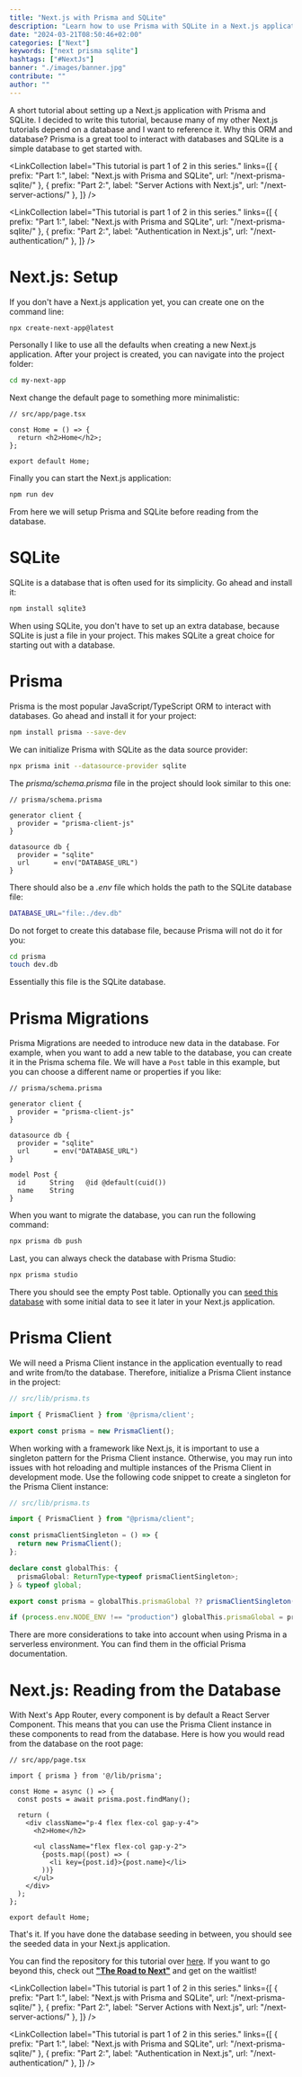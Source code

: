```yaml
---
title: "Next.js with Prisma and SQLite"
description: "Learn how to use Prisma with SQLite in a Next.js application ..."
date: "2024-03-21T08:50:46+02:00"
categories: ["Next"]
keywords: ["next prisma sqlite"]
hashtags: ["#NextJs"]
banner: "./images/banner.jpg"
contribute: ""
author: ""
---
```


<Sponsorship />

A short tutorial about setting up a Next.js application with Prisma and SQLite. I decided to write this tutorial, because many of my other Next.js tutorials depend on a database and I want to reference it. Why this ORM and database? Prisma is a great tool to interact with databases and SQLite is a simple database to get started with.

<LinkCollection
  label="This tutorial is part 1 of 2 in this series."
  links={[
    {
      prefix: "Part 1:",
      label: "Next.js with Prisma and SQLite",
      url: "/next-prisma-sqlite/"
    },
    {
      prefix: "Part 2:",
      label: "Server Actions with Next.js",
      url: "/next-server-actions/"
    },
  ]}
/>

<LinkCollection
  label="This tutorial is part 1 of 2 in this series."
  links={[
    {
      prefix: "Part 1:",
      label: "Next.js with Prisma and SQLite",
      url: "/next-prisma-sqlite/"
    },
    {
      prefix: "Part 2:",
      label: "Authentication in Next.js",
      url: "/next-authentication/"
    },
  ]}
/>

# Next.js: Setup

If you don't have a Next.js application yet, you can create one on the command line:

```bash
npx create-next-app@latest
```

Personally I like to use all the defaults when creating a new Next.js application. After your project is created, you can navigate into the project folder:

```bash
cd my-next-app
```

Next change the default page to something more minimalistic:

```tsx
// src/app/page.tsx

const Home = () => {
  return <h2>Home</h2>;
};

export default Home;
```

Finally you can start the Next.js application:

```bash
npm run dev
```

From here we will setup Prisma and SQLite before reading from the database.

# SQLite

SQLite is a database that is often used for its simplicity. Go ahead and install it:

```bash
npm install sqlite3
```

When using SQLite, you don't have to set up an extra database, because SQLite is just a file in your project. This makes SQLite a great choice for starting out with a database.

# Prisma

Prisma is the most popular JavaScript/TypeScript ORM to interact with databases. Go ahead and install it for your project:

```bash
npm install prisma --save-dev
```

We can initialize Prisma with SQLite as the data source provider:

```bash
npx prisma init --datasource-provider sqlite
```

The *prisma/schema.prisma* file in the project should look similar to this one:

```tsx
// prisma/schema.prisma

generator client {
  provider = "prisma-client-js"
}

datasource db {
  provider = "sqlite"
  url      = env("DATABASE_URL")
}
```

There should also be a *.env* file which holds the path to the SQLite database file:

```bash
DATABASE_URL="file:./dev.db"
```

Do not forget to create this database file, because Prisma will not do it for you:

```bash
cd prisma
touch dev.db
```

Essentially this file is the SQLite database.

# Prisma Migrations

Prisma Migrations are needed to introduce new data in the database. For example, when you want to add a new table to the database, you can create it in the Prisma schema file. We will have a `Post` table in this example, but you can choose a different name or properties if you like:

```tsx{12-15}
// prisma/schema.prisma

generator client {
  provider = "prisma-client-js"
}

datasource db {
  provider = "sqlite"
  url      = env("DATABASE_URL")
}

model Post {
  id      String   @id @default(cuid())
  name    String
}
```

When you want to migrate the database, you can run the following command:

```bash
npx prisma db push
```

Last, you can always check the database with Prisma Studio:

```bash
npx prisma studio
```

There you should see the empty Post table. Optionally you can [seed this database](/prisma-seeding-database/) with some initial data to see it later in your Next.js application.

# Prisma Client

We will need a Prisma Client instance in the application eventually to read and write from/to the database. Therefore, initialize a Prisma Client instance in the project:

```ts
// src/lib/prisma.ts

import { PrismaClient } from '@prisma/client';

export const prisma = new PrismaClient();
```

When working with a framework like Next.js, it is important to use a singleton pattern for the Prisma Client instance. Otherwise, you may run into issues with hot reloading and multiple instances of the Prisma Client in development mode. Use the following code snippet to create a singleton for the Prisma Client instance:

```ts
// src/lib/prisma.ts

import { PrismaClient } from "@prisma/client";

const prismaClientSingleton = () => {
  return new PrismaClient();
};

declare const globalThis: {
  prismaGlobal: ReturnType<typeof prismaClientSingleton>;
} & typeof global;

export const prisma = globalThis.prismaGlobal ?? prismaClientSingleton();

if (process.env.NODE_ENV !== "production") globalThis.prismaGlobal = prisma;
```

There are more considerations to take into account when using Prisma in a serverless environment. You can find them in the official Prisma documentation.

# Next.js: Reading from the Database

With Next's App Router, every component is by default a React Server Component. This means that you can use the Prisma Client instance in these components to read from the database. Here is how you would read from the database on the root page:

```tsx
// src/app/page.tsx

import { prisma } from '@/lib/prisma';

const Home = async () => {
  const posts = await prisma.post.findMany();

  return (
    <div className="p-4 flex flex-col gap-y-4">
      <h2>Home</h2>

      <ul className="flex flex-col gap-y-2">
        {posts.map((post) => (
          <li key={post.id}>{post.name}</li>
        ))}
      </ul>
    </div>
  );
};

export default Home;
```

That's it. If you have done the database seeding in between, you should see the seeded data in your Next.js application.

<Divider />

You can find the repository for this tutorial over [here](https://github.com/rwieruch/next-prisma-sqlite). If you want to go beyond this, check out **["The Road to Next"](https://www.road-to-next.com/)** and get on the waitlist!

<LinkCollection
  label="This tutorial is part 1 of 2 in this series."
  links={[
    {
      prefix: "Part 1:",
      label: "Next.js with Prisma and SQLite",
      url: "/next-prisma-sqlite/"
    },
    {
      prefix: "Part 2:",
      label: "Server Actions with Next.js",
      url: "/next-server-actions/"
    },
  ]}
/>

<LinkCollection
  label="This tutorial is part 1 of 2 in this series."
  links={[
    {
      prefix: "Part 1:",
      label: "Next.js with Prisma and SQLite",
      url: "/next-prisma-sqlite/"
    },
    {
      prefix: "Part 2:",
      label: "Authentication in Next.js",
      url: "/next-authentication/"
    },
  ]}
/>